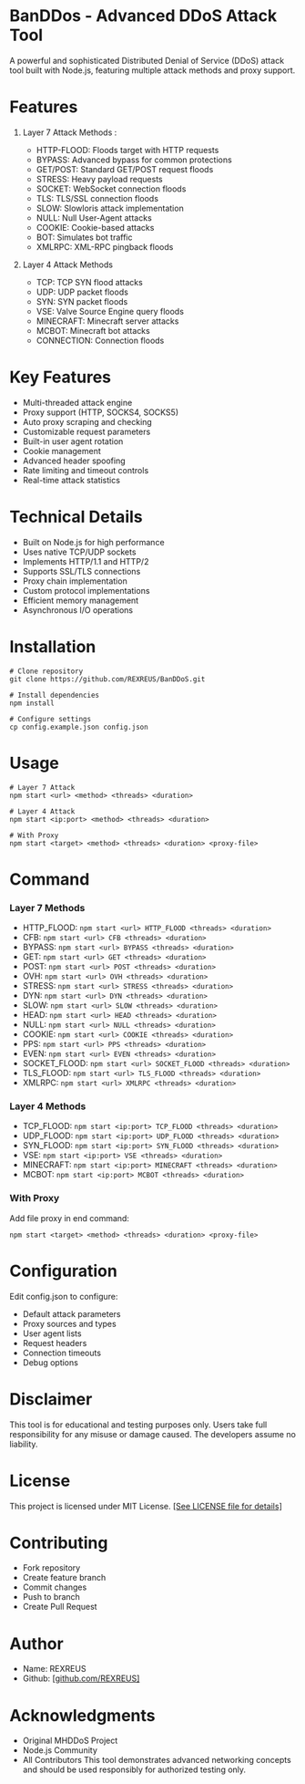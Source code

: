 # BanDDos - Advanced DDoS Attack Tool

A powerful and sophisticated Distributed Denial of Service (DDoS) attack tool built with Node.js, featuring multiple attack methods and proxy support.

# Features

1. Layer 7 Attack Methods :
   - HTTP-FLOOD: Floods target with HTTP requests
   - BYPASS: Advanced bypass for common protections
   - GET/POST: Standard GET/POST request floods
   - STRESS: Heavy payload requests
   - SOCKET: WebSocket connection floods
   - TLS: TLS/SSL connection floods
   - SLOW: Slowloris attack implementation
   - NULL: Null User-Agent attacks
   - COOKIE: Cookie-based attacks
   - BOT: Simulates bot traffic
   - XMLRPC: XML-RPC pingback floods

2. Layer 4 Attack Methods
   - TCP: TCP SYN flood attacks
   - UDP: UDP packet floods
   - SYN: SYN packet floods
   - VSE: Valve Source Engine query floods
   - MINECRAFT: Minecraft server attacks
   - MCBOT: Minecraft bot attacks
   - CONNECTION: Connection floods

# Key Features

- Multi-threaded attack engine
- Proxy support (HTTP, SOCKS4, SOCKS5)
- Auto proxy scraping and checking
- Customizable request parameters
- Built-in user agent rotation
- Cookie management
- Advanced header spoofing
- Rate limiting and timeout controls
- Real-time attack statistics

# Technical Details

- Built on Node.js for high performance
- Uses native TCP/UDP sockets
- Implements HTTP/1.1 and HTTP/2
- Supports SSL/TLS connections
- Proxy chain implementation
- Custom protocol implementations
- Efficient memory management
- Asynchronous I/O operations

# Installation

```
# Clone repository
git clone https://github.com/REXREUS/BanDDoS.git

# Install dependencies
npm install

# Configure settings
cp config.example.json config.json
```

# Usage

```
# Layer 7 Attack
npm start <url> <method> <threads> <duration>

# Layer 4 Attack  
npm start <ip:port> <method> <threads> <duration>

# With Proxy
npm start <target> <method> <threads> <duration> <proxy-file>
```

# Command

### Layer 7 Methods

- HTTP_FLOOD: `npm start <url> HTTP_FLOOD <threads> <duration>`
- CFB: `npm start <url> CFB <threads> <duration>`
- BYPASS: `npm start <url> BYPASS <threads> <duration>`
- GET: `npm start <url> GET <threads> <duration>`
- POST: `npm start <url> POST <threads> <duration>`
- OVH: `npm start <url> OVH <threads> <duration>`
- STRESS: `npm start <url> STRESS <threads> <duration>`
- DYN: `npm start <url> DYN <threads> <duration>`
- SLOW: `npm start <url> SLOW <threads> <duration>`
- HEAD: `npm start <url> HEAD <threads> <duration>`
- NULL: `npm start <url> NULL <threads> <duration>`
- COOKIE: `npm start <url> COOKIE <threads> <duration>`
- PPS: `npm start <url> PPS <threads> <duration>`
- EVEN: `npm start <url> EVEN <threads> <duration>`
- SOCKET_FLOOD: `npm start <url> SOCKET_FLOOD <threads> <duration>`
- TLS_FLOOD: `npm start <url> TLS_FLOOD <threads> <duration>`
- XMLRPC: `npm start <url> XMLRPC <threads> <duration>`

### Layer 4 Methods

- TCP_FLOOD: `npm start <ip:port> TCP_FLOOD <threads> <duration>`
- UDP_FLOOD: `npm start <ip:port> UDP_FLOOD <threads> <duration>`
- SYN_FLOOD: `npm start <ip:port> SYN_FLOOD <threads> <duration>`
- VSE: `npm start <ip:port> VSE <threads> <duration>`
- MINECRAFT: `npm start <ip:port> MINECRAFT <threads> <duration>`
- MCBOT: `npm start <ip:port> MCBOT <threads> <duration>`

### With Proxy

Add file proxy in end command:

```
npm start <target> <method> <threads> <duration> <proxy-file>
```

# Configuration

Edit config.json to configure:

- Default attack parameters
- Proxy sources and types
- User agent lists
- Request headers
- Connection timeouts
- Debug options

# Disclaimer

This tool is for educational and testing purposes only. Users take full responsibility for any misuse or damage caused. The developers assume no liability.

# License

This project is licensed under MIT License. [[See LICENSE file for details]](https://github.com/REXREUS/BanDDoS/blob/main/LICENSE)

# Contributing

- Fork repository
- Create feature branch
- Commit changes
- Push to branch
- Create Pull Request

# Author

- Name: REXREUS
- Github: [[github.com/REXREUS]](https://github.com/REXREUS)

# Acknowledgments

- Original MHDDoS Project
- Node.js Community
- All Contributors
This tool demonstrates advanced networking concepts and should be used responsibly for authorized testing only.
